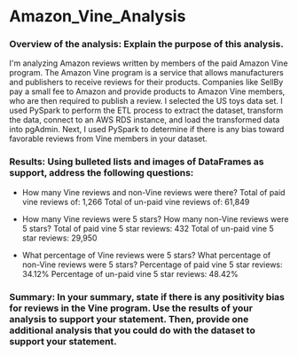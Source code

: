 # Amazon_Vine_Analysis

### Overview of the analysis: Explain the purpose of this analysis.

I'm analyzing Amazon reviews written by members of the paid Amazon Vine program. The Amazon Vine program is a service that allows manufacturers and publishers to receive reviews for their products. Companies like SellBy pay a small fee to Amazon and provide products to Amazon Vine members, who are then required to publish a review. I selected the US toys data set. I used PySpark to perform the ETL process to extract the dataset, transform the data, connect to an AWS RDS instance, and load the transformed data into pgAdmin. Next, I used PySpark to determine if there is any bias toward favorable reviews from Vine members in your dataset.

### Results: Using bulleted lists and images of DataFrames as support, address the following questions:

* How many Vine reviews and non-Vine reviews were there?
Total of paid vine reviews of: 1,266
Total of un-paid vine reviews of: 61,849

* How many Vine reviews were 5 stars? How many non-Vine reviews were 5 stars?
Total of paid vine 5 star reviews: 432
Total of un-paid vine 5 star reviews: 29,950

* What percentage of Vine reviews were 5 stars? What percentage of non-Vine reviews were 5 stars?
Percentage of paid vine 5 star reviews: 34.12%
Percentage of un-paid vine 5 star reviews: 48.42%


### Summary: In your summary, state if there is any positivity bias for reviews in the Vine program. Use the results of your analysis to support your statement. Then, provide one additional analysis that you could do with the dataset to support your statement.

